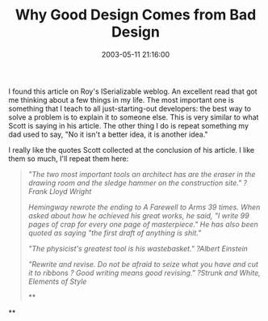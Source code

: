 ﻿---
layout: post
title: "Why Good Design Comes from Bad Design"
comments: false
date: 2003-05-11 21:16:00
categories:
 - Technology
subtext-id: ef0257b5-f5e8-45da-a2b9-808d432a788e
alias: /blog/Why-Good-Design-Comes-from-Bad-Design.aspx
---


I found this article on Roy's ISerializable weblog. An excellent read that got me thinking about a few things in my life. The most important one is something that I teach to all just-starting-out developers: the best way to solve a problem is to explain it to someone else. This is very similar to what Scott is saying in his article. The other thing I do is repeat something my dad used to say, "No it isn't a better idea, it is another idea."

I really like the quotes Scott collected at the conclusion of his article. I like them so much, I'll repeat them here:

> _"The two most important tools an architect has are the eraser in the drawing room and the sledge hammer on the construction site." ?Frank Lloyd Wright_
> 
> _Hemingway rewrote the ending to A Farewell to Arms 39 times. When asked about how he achieved his great works, he said, "I write 99 pages of crap for every one page of masterpiece." He has also been quoted as saying "the first draft of anything is shit."_
> 
> _"The physicist's greatest tool is his wastebasket." ?Albert Einstein_
> 
> _"Rewrite and revise. Do not be afraid to seize what you have and cut it to ribbons ? Good writing means good revising." ?Strunk and White, Elements of Style_
> 
> **

**
